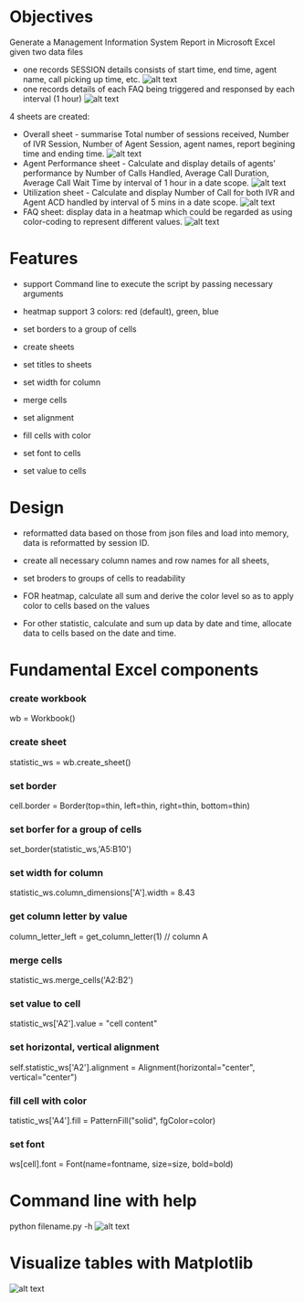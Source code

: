 # Objectives
Generate a Management Information System Report in Microsoft Excel given two data files 

- one records SESSION details consists of start time, end time, agent name, call picking up time, etc.
![alt text](session.png "Title Text")
- one records details of each FAQ being triggered and responsed by each interval (1 hour)
![alt text](FAQ.png "Title Text")


4 sheets are created:
- Overall sheet - summarise Total number of sessions received, Number of IVR Session, Number of Agent Session, agent names, report begining time and ending time.
![alt text](overall_sheet.png "Title Text")
- Agent Performance sheet - Calculate and display details of agents' performance by Number of Calls Handled, Average Call Duration, Average Call Wait Time by  interval of 1 hour in a date scope.
![alt text](agent_sheet.png "Title Text")
- Utilization sheet - Calculate and display Number of Call for both IVR and Agent ACD handled by interval of 5 mins in a date scope.
![alt text](utilization_sheet.png "Title Text")
- FAQ sheet: display data in a heatmap which could be regarded as using color-coding to represent different values.
![alt text](FAQ_sheet.png "Title Text")

# Features
- support Command line to execute the script by passing necessary arguments

- heatmap support 3 colors: red (default), green, blue
- set borders to a group of cells
- create sheets 
- set titles to sheets
- set width for column
- merge cells
- set alignment
- fill cells with color
- set font to cells
- set value to cells


# Design
- reformatted data based on those from json files and load into memory, data is reformatted by session ID.
- create all necessary column names and row names for all sheets,
- set broders to groups of cells to readability

- FOR heatmap, calculate all sum and derive the color level so as to apply color to cells based on the values
- For other statistic, calculate and sum up data by date and time, allocate data to cells based on the date and time.


# Fundamental Excel components

### create workbook
wb = Workbook()

### create sheet
statistic_ws = wb.create_sheet()

### set border
cell.border = Border(top=thin, left=thin, right=thin, bottom=thin)

### set borfer for a group of cells
set_border(statistic_ws,'A5:B10')

### set width for column
statistic_ws.column_dimensions['A'].width = 8.43

### get column letter by value
column_letter_left = get_column_letter(1)   // column A

### merge cells
statistic_ws.merge_cells('A2:B2')

### set value to cell
statistic_ws['A2'].value = "cell content"

### set horizontal, vertical alignment
self.statistic_ws['A2'].alignment = Alignment(horizontal="center", vertical="center")

### fill cell with color
tatistic_ws['A4'].fill  = PatternFill("solid", fgColor=color)

### set font
ws[cell].font = Font(name=fontname, size=size, bold=bold)



# Command line with help
python filename.py -h
![alt text](command_line_help.png "Title Text")


# Visualize tables with Matplotlib
![alt text](matplotlib.png "Title Text")





